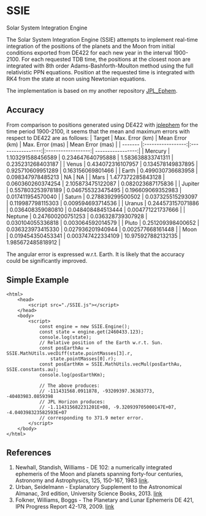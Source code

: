 # SSIE
Solar System Integration Engine

The Solar System Integration Engine (SSIE) attempts to implement real-time integration of the positions of the planets and the Moon from initial conditions exported from DE422 for each new year in the interval 1900-2100. For each requested TDB time, the positions at the closest noon are integrated with 8th order Adams-Bashforth-Moulton method using the full relativistic PPN equations. Position at the requested time is integrated with RK4 from the state at noon using Newtonian equations.

The implementation is based on my another repository [JPL_Ephem](https://github.com/vsr83/JPL_Ephem).

## Accuracy
From comparison to positions generated using DE422 with [jplephem](https://pypi.org/project/jplephem/) for the time period 1900-2100, it seems that the mean and maximum errors with respect to DE422 are as follows:
| Target  | Max. Error (km)   | Mean Error (km)   | Max. Error (mas)   | Mean Error (mas)  |
| ------- |:-----------------:|:-----------------:|:------------------:| -----------------:|
| Mercury | 1.103291588456589 | 0.234647640795888 | 1.583638833741311  | 0.235231268403187 |
| Venus   | 0.434072316107957 | 0.134578149837895 | 0.925710609951289  | 0.163156069801466 |
| Earth   | 0.499030736683958 | 0.098347978485213 | NA                 | NA                |
| Mars    | 1.477372285843128 | 0.060360260374254 | 2.105873475122087  | 0.082023687175836 |
| Jupiter | 0.557803253978189 | 0.046755323475495 | 0.196609069352983  | 0.017411954570040 |
| Saturn  | 0.278839299500502 | 0.037325515293097 | 0.119987798115303  | 0.009594693714536 |
| Uranus  | 0.244573157071886 | 0.036408359080810 | 0.048408484513444  | 0.004771221737666 |
| Neptune | 0.247600200751253 | 0.036328739307928 | 0.030104055336818  | 0.003064592014579 |
| Pluto   | 0.251209398400652 | 0.036323973415330 | 0.027936201940944  | 0.002577668161448 |
| Moon    | 0.019454350453341 | 0.003747422334109 | 10.975927882132135 | 1.985672485818912 |

The angular error is expressed w.r.t. Earth. It is likely that the accuracy could be significantly improved.

## Simple Example
```
<html>
    <head>
        <script src="./SSIE.js"></script>
    </head>
    <body>
        <script>
            const engine = new SSIE.Engine();
            const state = engine.get(2460433.123);
            console.log(state);
            // Relative position of the Earth w.r.t. Sun.
            const posEarthAu = SSIE.MathUtils.vecDiff(state.pointMasses[3].r, 
                state.pointMasses[0].r);
            const posEarthKm = SSIE.MathUtils.vecMul(posEarthAu, SSIE.constants.au);
            console.log(posEarthKm);

            // The above produces:
            // -111431568.0911878, -93209397.36383773, -40403983.0859398
            // JPL Horizon produces:
            // -1.114315682231201E+08, -9.320939705000147E+07, -4.040398323582593E+07
            // corresponding to 371.9 meter error.
        </script>
    </body>
</html>
```

## References
1. Newhall, Standish, Williams - DE 102: a numerically integrated ephemeris of the Moon and planets spanning forty-four centuries, Astronomy and Astrophysics, 125, 150-167, 1983 [link](https://adsabs.harvard.edu/full/1983A%26A...125..150N).
2. Urban, Seidelmann - Explanatory Supplement to the Astronomical Almanac, 3rd edition, University Science Books, 2013. [link](https://www.amazon.com/Explanatory-Supplement-Astronomical-Almanac-Urban/dp/1891389858)
3. Folkner, Williams, Boggs - The Planetary and Lunar Ephemeris DE 421, IPN Progress Report 42-178, 2009. [link](https://ipnpr.jpl.nasa.gov/progress_report/42-178/178C.pdf)
